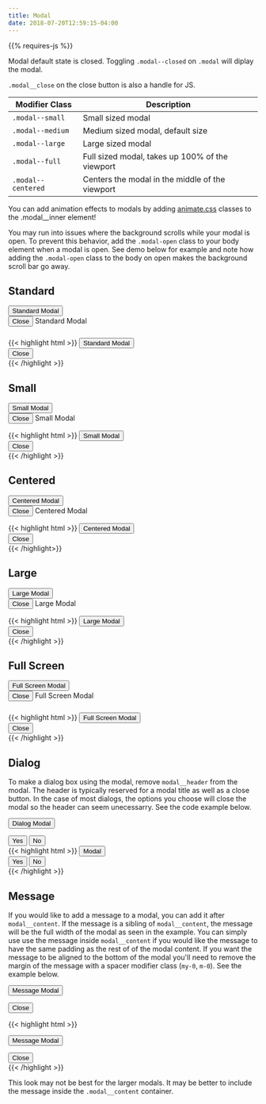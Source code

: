 ```yaml
---
title: Modal
date: 2018-07-20T12:59:15-04:00
---
```


<div class="mb-4">
{{% requires-js %}}
</div>

Modal default state is closed. Toggling `.modal--closed` on `.modal` will diplay the modal.

`.modal__close` on the close button is also a handle for JS.

| Modifier Class     | Description                                     |
| ------------------ | ----------------------------------------------- |
| `.modal--small`    | Small sized modal                               |
| `.modal--medium`   | Medium sized modal, default size                |
| `.modal--large`    | Large sized modal                               |
| `.modal--full`     | Full sized modal, takes up 100% of the viewport |
| `.modal--centered` | Centers the modal in the middle of the viewport |

<div class="message message--info mb-4">
  <p>You can add animation effects to modals by adding <a class="text-navy text-underline--hover"  href="https://animate.style/">animate.css</a> classes to the .modal__inner element!</p>
</div>
<div class="message message--warning">
  <p>You may run into issues where the background scrolls while your modal is open. To prevent this behavior, add the <code>.modal-open</code> class to your body element when a modal is open. See demo below for example and note how adding the <code>.modal-open</code> class to the body on open makes the background scroll bar go away.</p>
</div>


## Standard

<div class="block mb-3">
    <button class="button button--post button--lg modal__open" data-modal="default-modal">Standard Modal</button>
</div>

<div id="default-modal" class="modal modal--closed" tabindex="-1">
  <div class="modal__inner">
    <div class="modal__header">
      <button class="button modal__close" data-modal="default-modal">Close <i class="pi-times"></i></button>
      Standard Modal
    </div>
    <div class="modal__content">
      <h3 class="skeleton skeleton--md"></h3>
      <p class="skeleton" data-lines="4"></p>
      <p class="skeleton" data-lines="3"></p>
      <p class="skeleton" data-lines="7"></p>
    </div>
  </div>
</div>

<div class="mt-3 mb-4">
{{< highlight html >}}
<!-- Modal Trigger -->
<button class="button button--post button--lg modal__open" data-modal="default-modal">Standard Modal</button>

<!-- Standard Modal -->
<div id="default-modal" class="modal modal--closed">
  <div class="modal__inner">
    <div class="modal__header">
      <button class="button modal__close" data-modal="default-modal">
        Close 
        <i class="pi-times"></i>
      </button>
      <!-- Modal Header goes here! -->
    </div>
    <div class="modal__content">
      <!-- Modal content goes here! -->
    </div>
  </div>
</div>
{{< /highlight >}}
</div>


## Small

<div class="block mb-3">
    <button class="button button--post button--lg modal__open" data-modal="small-modal">Small Modal</button>
</div>
<div id="small-modal" class="modal modal--small modal--closed" tabindex="-1">
  <div class="modal__inner">
    <div class="modal__header">
      <button class="button modal__close" data-modal="small-modal">Close <i class="pi-times"></i></button>
      Small Modal
    </div>
    <div class="modal__content">
      <p class="skeleton" data-lines="4"></p>
    </div>
  </div>
</div>

<div class="mt-3 mb-4">
{{< highlight html >}}
<!-- Modal Trigger -->
<button class="button button--post button--lg modal__open" data-modal="small-modal">Small Modal</button>

<!-- Small Modal -->
 <div id="small-modal" class="modal modal--small modal--closed">
   <div class="modal__inner">
     <div class="modal__header">
       <button class="button modal__close" data-modal="small-modal">
        Close 
        <i class="pi-times"></i>
       </button>
       <!-- Modal header goes here! -->
     </div>
     <div class="modal__content">
       <!-- Modal content goes here! -->
     </div>
   </div>
 </div>
{{< /highlight >}}
</div>


## Centered

<div class="block mb-3">
  <button class="button button--post button--lg modal__open" data-modal="centered-modal">Centered Modal</button>
</div>
<div id="centered-modal" class="modal modal--centered modal--closed" tabindex="-1">
  <div class="modal__inner">
    <div class="modal__header">
      <button class="button modal__close" data-modal="centered-modal">Close <i class="pi-times"></i></button>
      Centered Modal
    </div>
    <div class="modal__content">
      <p class="skeleton" data-lines="4"></p>
    </div>
  </div>
</div>

<div class="mt-3 mb-4">
{{< highlight html >}}
<!-- Modal Trigger -->
<button class="button button--post button--lg modal__open" data-modal="centered-modal">Centered Modal</button>

<!-- Centered Modal -->
<div id="centered-modal" class="modal modal--centered modal--closed">
  <div class="modal__inner">
    <div class="modal__header">
      <button class="button modal__close" data-modal="centered-modal">
        Close 
        <i class="pi-times"></i>
      </button>
      <!-- Modal header goes here! -->
    </div>
    <div class="modal__content">
      <!-- Modal content goes here! -->
    </div>
  </div>
</div>
{{< /highlight>}}
</div>


## Large

<div class="block mb-3">
    <button class="button button--post button--lg modal__open" data-modal="large-modal">Large Modal</button>
</div>
<div id="large-modal" class="modal modal--large modal--closed" tabindex="-1">
  <div class="modal__inner">
    <div class="modal__header">
      <button class="button modal__close" data-modal="large-modal">Close <i class="pi-times"></i></button>
      Large Modal
    </div>
    <div class="modal__content">
      <p class="skeleton" data-lines="4"></p>
      <p class="skeleton" data-lines="3"></p>
      <p class="skeleton" data-lines="7"></p>
    </div>
  </div>
</div>

<div class="mt-3 mb-4">
{{< highlight html >}}
<!-- Modal Trigger -->
<button class="button button--post button--lg modal__open" data-modal="large-modal">Large Modal</button>

<!-- Large Modal -->
<div id="large-modal" class="modal modal--large modal--closed">
  <div class="modal__inner">
    <div class="modal__header">
      <button class="button modal__close" data-modal="large-modal">
        Close 
        <i class="pi-times"></i>
      </button>
      <!-- Modal header goes here! -->
    </div>
    <div class="modal__content">
      <!-- Modal content goes here! -->
    </div>
  </div>
</div>
{{< /highlight >}}
</div>


## Full Screen

<div class="block">
  <button class="button button--post button--lg modal__open" data-modal="full-modal">Full Screen Modal</button>
</div>

<div id="full-modal" class="modal modal--full modal--closed" tabindex="-1">
  <div class="modal__inner">
    <div class="modal__header">
      <button class="button modal__close" data-modal="full-modal">Close <i class="pi-times"></i></button>
      Full Screen Modal
    </div>
    <div class="modal__content">
      <h3 class="skeleton skeleton--md"></h3>
      <p class="skeleton" data-lines="3"></p>
      <p class="skeleton" data-lines="7"></p>
      <p class="skeleton" data-lines="4"></p>
      <p class="skeleton" data-lines="6"></p>
    </div>
  </div>
</div>

<div class="mt-3 mb-4">
{{< highlight html >}}
<!-- Modal Trigger -->
<button class="button button--post button--lg modal__open" data-modal="full-modal">Full Screen Modal</button>

<!-- Full Screen Modal -->
<div id="full-modal" class="modal modal--full modal--closed">
  <div class="modal__inner">
    <div class="modal__header">
      <button class="button modal__close" data-modal="full-modal">
      Close 
      <i class="pi-times"></i>
      </button>
      <!-- Modal header goes here! -->
    </div>
    <div class="modal__content">
    <!-- Modal content goes here! -->
    </div>
  </div>
</div>
{{< /highlight >}}
</div>


## Dialog

To make a dialog box using the modal, remove `modal__header` from the modal. The header is typically reserved for
a modal title as well as a close button. In the case of most dialogs, the options you choose will close the modal so the
header can seem unecessarry. See the code example below.

<div class="block mb-3">
    <button class="button button--post button--lg modal__open" data-modal="dialog-modal">Dialog Modal</button>
</div>

 <div id="dialog-modal" class="modal modal--small modal--centered modal--closed" tabindex="-1">
   <div class="modal__inner">
     <div class="modal__content">
       <p class="skeleton" data-lines="2"></p>
       <div class="block-container blocks p-3"> 
         <div class="block flex flex--justify-center">
           <button class="button button--post mx-2 modal__close" data-modal="dialog-modal">
             Yes
           </button>
           <button class="button mx-2 modal__close" data-modal="dialog-modal">
             No
           </button>
         </div>
       </div>
     </div>
   </div>
 </div>

<div class="mt-3 mb-4">
{{< highlight html >}}
<!-- Modal Trigger -->
<button class="button button--post button--lg modal__open" data-modal="dialog-modal">Modal</button>

<!-- Dialog Modal -->
<div id="dialog-modal" class="modal modal--small modal--centered modal--closed">
  <div class="modal__inner">
    <div class="modal__content">
      <!-- Modal content goes here! -->
      <button class="button button--post modal__close" data-modal="dialog-modal">
        Yes
      </button>
      <button class="button modal__close" data-modal="dialog-modal">
        No
      </button>
    </div>
  </div>
</div>
{{< /highlight >}}
</div>


## Message

If you would like to add a message to a modal, you can add it after `modal__content`. If the message is a sibling of `modal__content`, the message will be the full width of the modal as seen in the example. You can simply use use the message inside `modal__content` if you would like the message to have the same padding as the rest of of the modal content. If you want the message to be aligned to the bottom of the modal you'll need to remove the margin of the message with a spacer modifier class (`my-0`, `m-0`). See the example below.

<button class="button button--post button--lg modal__open" data-modal="message-modal">Message Modal</button>

<div id="message-modal" class="modal modal--centered modal--closed" tabindex="-1">
  <div class="modal__inner">
    <div class="modal__content">
      <div class="flex flex--justify-end mb-4">
        <button class="button modal__close pos-abs pin-right pin-top mr-3 mt-3" data-modal="message-modal">
        Close <i class="pi-times"></i>
      </button>
      </div>
      <p class="skeleton" data-lines="2"></p>
    </div>
    <div class="message message--warning m-0">
      <p class="skeleton" data-lines="3"></p>
    </div>
  </div>
</div>

{{< highlight html >}}

<!-- Modal Trigger -->

<button class="button button--post button--lg modal__open" data-modal="message-modal">Message Modal</button>

<!-- Message Modal -->
<div id="message-modal" class="modal modal--centered modal--closed">
  <div class="modal__inner">
    <div class="modal__content">
      <button class="button modal__close" data-modal="message-modal">
        Close 
        <i class="pi-times"></i>
      </button>
      <!-- Modal content goes here! -->
    </div>
    <div class="message message--warning m-0">
      <!-- Modal message content goes here! -->
    </div>
  </div>
</div>
{{< /highlight >}}

<div class="message message--info">
  <p>This look may not be best for the larger modals. It may be better to include the message inside the <code>.modal__content</code> container.</p>
</div>
